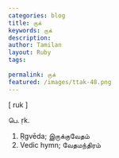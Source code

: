 ```yaml
---
categories: blog
title: ருக்
keywords: ருக்
description: 
author: Tamilan
layout: Ruby
tags: 
 
permalink: ருக்
featured: /images/ttak-48.png
---
```

  
[ ruk ]  
  
பெ. ṛk.   
1. Ṛgvēda; இருக்குவேதம்  
2. Vedic hymn; வேதமந்திரம்